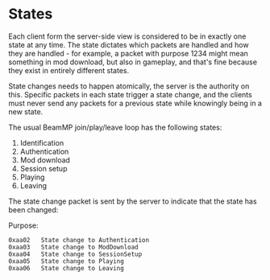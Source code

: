 # States

Each client form the server-side view is considered to be in exactly one state at any time.
The state dictates which packets are handled and how they are handled - for example, a packet with purpose 1234 might mean something in mod download, but also in gameplay, and that's fine because they exist in entirely different states.

State changes needs to happen atomically, the server is the authority on this.
Specific packets in each state trigger a state change, and the clients must never send any packets for a previous state while knowingly being in a new state.

The usual BeamMP join/play/leave loop has the following states:

1. Identification
2. Authentication
3. Mod download
4. Session setup
5. Playing
6. Leaving

The state change packet is sent by the server to indicate that the state has been changed:

Purpose:

```
0xaa02   State change to Authentication
0xaa03   State change to ModDownload
0xaa04   State change to SessionSetup
0xaa05   State change to Playing
0xaa06   State change to Leaving
```
